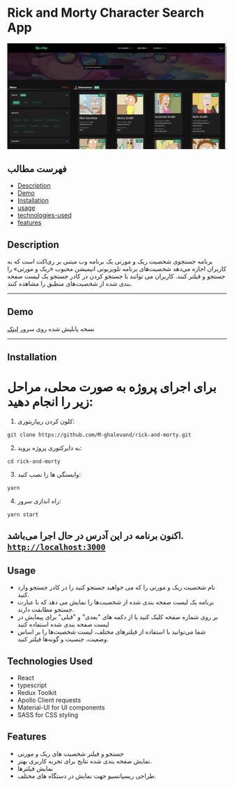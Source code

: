 # Rick and Morty Character Search App

![Project Screenshot](./RickAndMorty.png)

## فهرست مطالب 

- [Description](#description)
- [Demo](#demo)
- [Installation](#installation)
- [usage](#usage)
- [technologies-used](#technologies-used)
- [features](#features)


## Description

برنامه جستجوی شخصیت ریک و مورتی یک برنامه وب مبتنی بر ری‌اکت است که به کاربران اجازه می‌دهد شخصیت‌های برنامه تلویزیونی انیمیشن محبوب «ریک و مورتی» را جستجو و فیلتر کنند. کاربران می توانند با جستجو کردن در کادر جستجو یک لیست صفحه بندی شده از شخصیت‌های منطبق را مشاهده کنند.

----
## Demo

نسخه پابلیش شده روی سرور 
 [لینک](https://rick-and-morty-git-master-m-ghalevand.vercel.app/)

---
## Installation

برای اجرای پروژه به صورت محلی، مراحل زیر را انجام دهید:
==
1. کلون کردن ریپازیتوری:

```shell
git clone https://github.com/M-ghalevand/rick-and-morty.git
```

2. به دایرکتوری پروژه بروید:

```shell
cd rick-and-morty
```

3. وابستگی ها را نصب کنید:

```shell
yarn
```

4.  راه‌ اندازی سرور:

```shell
yarn start
```

اکنون برنامه در این آدرس در حال اجرا می‌باشد. 
[`http://localhost:3000`](http://localhost:3000)
---
## Usage

- نام شخصیت ریک و مورتی را که می خواهید جستجو کنید را در کادر جستجو وارد کنید.
- برنامه یک لیست صفحه بندی شده از شخصیت‌ها را نمایش می دهد که با عبارت جستجو مطابقت دارند.
- بر روی شماره صفحه کلیک کنید یا از دکمه های "بعدی" و "قبلی" برای پیمایش در لیست صفحه بندی شده استفاده کنید
- شما می‌توانید با استفاده از فیلترهای مختلف، لیست شخصیت‌ها را بر اساس وضعیت، جنسیت و گونه‌ها فیلتر کنید.

## Technologies Used

- React 
- typescript
- Redux Toolkit
- Apollo Client  requests
- Material-UI for UI components
- SASS for CSS styling

## Features

- جستجو و فیلتر شخصیت های ریک و مورتی
- نمایش صفحه بندی شده نتایج برای تجربه کاربری بهتر.
- نمایش فیلترها
- طراحی ریسپانسیو جهت نمایش در دستگاه های مختلف.